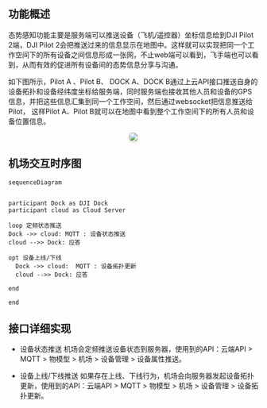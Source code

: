 ## 功能概述

态势感知功能主要是服务端可以推送设备（飞机/遥控器）坐标信息给到DJI Pilot 2端，DJI Pilot 2会把推送过来的信息显示在地图中。这样就可以实现把同一个工作空间下的所有设备之间信息形成一张网，不止web端可以看到，飞手端也可以看到，从而有效的促进所有设备间的态势信息分享与沟通。

如下图所示，Pilot A 、Pilot B、 DOCK A、DOCK B通过上云API接口推送自身的设备拓扑和设备经纬度坐标给服务端，同时服务端也接收其他人员和设备的GPS信息，并把这些信息汇集到同一个工作空间，然后通过websocket把信息推送给Pilot， 这样Pilot A、Pilot B就可以在地图中看到整个工作空间下的所有人员和设备位置信息。

 <center>    <img style="border-radius: 0.3125em;    box-shadow: 0 2px 4px 0 rgba(34,36,38,.12),0 2px 10px 0 rgba(34,36,38,.08);"     src="https://terra-1-g.djicdn.com/84f990b0bbd145e6a3930de0c55d3b2b/admin/doc/a6edba65-5f9b-457f-85dc-465d8829c461.png">    <br>     </center>


## 机场交互时序图
```mermaid
sequenceDiagram


participant Dock as DJI Dock
participant cloud as Cloud Server

loop 定频状态推送
Dock ->> cloud: MQTT : 设备状态推送
cloud -->> Dock: 应答

opt 设备上线/下线
  Dock ->> cloud:  MQTT : 设备拓扑更新
  cloud -->> Dock: 应答

end

end

```


## 接口详细实现

* 设备状态推送
  机场会定频推送设备状态到服务器，使用到的API：云端API > MQTT > 物模型 > 机场 > 设备管理 > 设备属性推送。

* 设备上线/下线推送
  如果存在上线、下线行为，机场会向服务器发起设备拓扑更新，使用到的API：云端API > MQTT > 物模型 > 机场 > 设备管理 > 设备拓扑更新。


